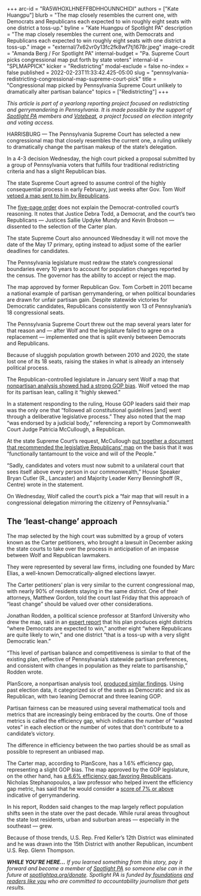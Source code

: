 +++
arc-id = "RA5WHOXLHNEFFBDHHOUNNCHIDI"
authors = ["Kate Huangpu"]
blurb = "The map closely resembles the current one, with Democrats and Republicans each expected to win roughly eight seats with one district a toss-up."
byline = "Kate Huangpu of Spotlight PA"
description = "The map closely resembles the current one, with Democrats and Republicans each expected to win roughly eight seats with one district a toss-up."
image = "external/7x62vr0y13fc2fk8wf7tj1678r.jpeg"
image-credit = "Amanda Berg / For Spotlight PA"
internal-budget = "Pa. Supreme Court picks congressional map put forth by state voters"
internal-id = "SPLMAPPICK"
kicker = "Redistricting"
modal-exclude = false
no-index = false
published = 2022-02-23T11:33:42.425-05:00
slug = "pennsylvania-redistricting-congressional-map-supreme-court-pick"
title = "Congressional map picked by Pennsylvania Supreme Court unlikely to dramatically alter partisan balance"
topics = ["Redistricting"]
+++

<i>This article is part of a yearlong reporting project focused on redistricting and gerrymandering in Pennsylvania. It is made possible by the support of </i><a href="https://lesspage.com/"><i>Spotlight PA</i></a><i> members and </i><a href="https://votebeat.org/"><i>Votebeat</i></a><i>, a project focused on election integrity and voting access.</i>

HARRISBURG — The Pennsylvania Supreme Court has selected a new congressional map that closely resembles the current one, a ruling unlikely to dramatically change the partisan makeup of the state’s delegation.

In a 4-3 decision Wednesday, the high court picked a proposal submitted by a group of Pennsylvania voters that fulfills four traditional redistricting criteria and has a slight Republican bias.

The state Supreme Court agreed to assume control of the highly consequential process in early February, just weeks after Gov. Tom Wolf <a href="https://lesspage.com/news/2022/01/pennsylvania-redistricting-congressional-map-veto/">vetoed a map sent to him by Republicans</a>.

<script src="https://lesspage.com/embed.js" async></script><div data-spl-embed-version="1" data-spl-src="https://lesspage.com/embeds/newsletter/"></div>

The <a href="https://www.pacourts.us/Storage/media/pdfs/20220223/162516-7mm2022-orderadopting2022congressionalplan(withmap).pdf">five-page order</a> does not explain the Democrat-controlled court’s reasoning. It notes that Justice Debra Todd, a Democrat, and the court’s two Republicans — Justices Sallie Updyke Mundy and Kevin Brobson — dissented to the selection of the Carter plan.

The state Supreme Court also announced Wednesday it will not move the date of the May 17 primary, opting instead to adjust some of the earlier deadlines for candidates.

The Pennsylvania legislature must redraw the state’s congressional boundaries every 10 years to account for population changes reported by the census. The governor has the ability to accept or reject the map.

The map approved by former Republican Gov. Tom Corbett in 2011 became a national example of partisan gerrymandering, or when political boundaries are drawn for unfair partisan gain. Despite statewide victories for Democratic candidates, Republicans consistently won 13 of Pennsylvania’s 18 congressional seats.

The Pennsylvania Supreme Court threw out the map several years later for that reason and — after Wolf and the legislature failed to agree on a replacement — implemented one that is split evenly between Democrats and Republicans.

Because of sluggish population growth between 2010 and 2020, the state lost one of its 18 seats, raising the stakes in what is already an intensely political process.

The Republican-controlled legislature in January sent Wolf a map that <a href="https://lesspage.com/news/2022/01/pennsylvania-redistricting-congressional-map-final-passage-tom-wolf/">nonpartisan analysis showed had a strong GOP bias</a>. Wolf vetoed the map for its partisan lean, calling it “highly skewed.”

In a statement responding to the ruling, House GOP leaders said their map was the only one that “followed all constitutional guidelines [and] went through a deliberative legislative process.” They also noted that the map “was endorsed by a judicial body,” referencing a report by Commonwealth Court Judge Patricia McCullough, a Republican.

At the state Supreme Court’s request, McCullough <a href="https://lesspage.com/news/2022/02/pennsylvania-redistricting-congressional-map-recommendation/">put together a document that recommended the legislative Republicans’ map</a> on the basis that it was “functionally tantamount to the voice and will of the People.”

“Sadly, candidates and voters must now submit to a unilateral court that sees itself above every person in our commonwealth,” House Speaker Bryan Cutler (R., Lancaster) and Majority Leader Kerry Benninghoff (R., Centre) wrote in the statement.

On Wednesday, Wolf called the court’s pick a “fair map that will result in a congressional delegation mirroring the citizenry of Pennsylvania.”

<div class="flourish-embed flourish-map" data-src="visualisation/8541779"><script src="https://public.flourish.studio/resources/embed.js"></script></div>

## The ‘least-change’ approach

The map selected by the high court was submitted by a group of voters known as the Carter petitioners, who brought a lawsuit in December asking the state courts to take over the process in anticipation of an impasse between Wolf and Republican lawmakers.

They were represented by several law firms, including one founded by Marc Elias, a well-known Democratically-aligned elections lawyer.

The Carter petitioners’ plan is very similar to the current congressional map, with nearly 90% of residents staying in the same district. One of their attorneys, Matthew Gordon, told the court last Friday that this approach of “least change” should be valued over other considerations.

Jonathan Rodden, a political science professor at Stanford University who drew the map, said in an <a href="https://www.pacourts.us/Storage/media/pdfs/20220125/200728-jan.24,2022-carterpetitionersbrief.pdf">expert report</a> that his plan produces eight districts “where Democrats are expected to win,” another eight “where Republicans are quite likely to win,” and one district “that is a toss-up with a very slight Democratic lean.”

“This level of partisan balance and competitiveness is similar to that of the existing plan, reflective of Pennsylvania’s statewide partisan preferences, and consistent with changes in population as they relate to partisanship,” Rodden wrote.

PlanScore, a nonpartisan analysis tool, <a href="https://planscore.campaignlegal.org/plan.html?20220223T185831.787249966Z">produced similar findings</a>. Using past election data, it categorized six of the seats as Democratic and six as Republican, with two leaning Democrat and three leaning GOP.

Partisan fairness can be measured using several mathematical tools and metrics that are increasingly being embraced by the courts. One of those metrics is called the efficiency gap, which indicates the number of “wasted votes” in each election or the number of votes that don’t contribute to a candidate’s victory.

<script src="https://lesspage.com/embed.js" async></script><div data-spl-embed-version="1" data-spl-src="https://lesspage.com/embeds/donate/"></div>

The difference in efficiency between the two parties should be as small as possible to represent an unbiased map.

The Carter map, according to PlanScore, has a 1.6% efficiency gap, representing a slight GOP bias. The map approved by the GOP legislature, on the other hand, has <a href="https://planscore.campaignlegal.org/plan.html?20220223T192414.611132226Z">a 6.6% efficiency gap favoring Republicans</a>. Nicholas Stephanopoulos, a law professor who helped invent the efficiency gap metric, has said that he would consider a <a href="https://www.vox.com/policy-and-politics/2017/6/19/15831640/supreme-court-gerrymandering-wisconsin">score of 7% or above</a> indicative of gerrymandering.

In his report, Rodden said changes to the map largely reflect population shifts seen in the state over the past decade. While rural areas throughout the state lost residents, urban and suburban areas — especially in the southeast — grew.

Because of those trends, U.S. Rep. Fred Keller’s 12th District was eliminated and he was drawn into the 15th District with another Republican, incumbent U.S. Rep. Glenn Thompson.

<i><b>WHILE YOU’RE HERE...</b></i><i> If you learned something from this story, pay it forward and become a member of </i><a href="https://lesspage.com/"><i>Spotlight PA</i></a><i> so someone else can in the future at </i><a href="http://spotlightpa.org/donate"><i>spotlightpa.org/donate</i></a><i>. Spotlight PA is funded by</i><a href="https://lesspage.com/support"><i> foundations</i></a><i> </i><a href="https://lesspage.com/support"><i>and readers like you</i></a><i> who are committed to accountability journalism that gets results.</i>
